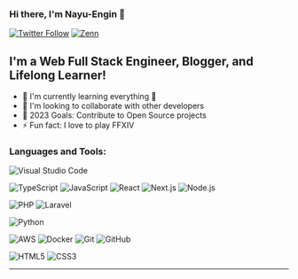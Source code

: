 ### Hi there, I'm Nayu-Engin 👋

[![Twitter Follow](https://img.shields.io/twitter/follow/Nayu_Engin?style=social)](https://twitter.com/Nayu_Engin)
[![Zenn](https://img.shields.io/badge/Zenn-3EA8FF?style=for-the-badge&logo=Zenn&logoColor=white)](https://zenn.dev/nayushi)

## I'm a Web Full Stack Engineer, Blogger, and Lifelong Learner!

- 🌱 I'm currently learning everything 🤣
- 👯 I'm looking to collaborate with other developers
- 🥅 2023 Goals: Contribute to Open Source projects
- ⚡ Fun fact: I love to play FFXIV

### Languages and Tools:

![Visual Studio Code](https://img.shields.io/badge/Visual_Studio_Code-007ACC?style=flat-square&logo=visual-studio-code&logoColor=white)

![TypeScript](https://img.shields.io/badge/TypeScript-3178C6?style=flat-square&logo=typescript&logoColor=white)
![JavaScript](https://img.shields.io/badge/JavaScript-F7DF1E?style=flat-square&logo=javascript&logoColor=black)
![React](https://img.shields.io/badge/React-61DAFB?style=flat-square&logo=react&logoColor=black)
![Next.js](https://img.shields.io/badge/Next.js-000000?style=flat-square&logo=next-dot-js&logoColor=white)
![Node.js](https://img.shields.io/badge/Node.js-339933?style=flat-square&logo=node-dot-js&logoColor=white)

![PHP](https://img.shields.io/badge/PHP-777BB4?style=flat-square&logo=php&logoColor=white)
![Laravel](https://img.shields.io/badge/Laravel-FF2D20?style=flat-square&logo=laravel&logoColor=white)

![Python](https://img.shields.io/badge/Python-3776AB?style=flat-square&logo=python&logoColor=white)

![AWS](https://img.shields.io/badge/AWS-232F3E?style=flat-square&logo=amazon-aws&logoColor=white)
![Docker](https://img.shields.io/badge/Docker-2496ED?style=flat-square&logo=docker&logoColor=white)
![Git](https://img.shields.io/badge/Git-F05032?style=flat-square&logo=git&logoColor=white)
![GitHub](https://img.shields.io/badge/GitHub-181717?style=flat-square&logo=github&logoColor=white)

![HTML5](https://img.shields.io/badge/HTML5-E34F26?style=flat-square&logo=html5&logoColor=white)
![CSS3](https://img.shields.io/badge/CSS3-1572B6?style=flat-square&logo=css3&logoColor=white)

---




